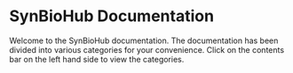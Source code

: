 # SynBioHub Documentation 

 Welcome to the SynBioHub documentation.
 The documentation has been divided into various categories for your convenience.
 Click on the contents bar on the left hand side to view the categories.
